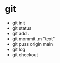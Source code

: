 # git
* git init
* git status
* git add .
* git mommit .m "text"
* git puss origin main
* git log
* git checkout